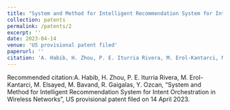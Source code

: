 ```yaml
---
title: "System and Method for Intelligent Recommendation System for Intent Orchestration in Wireless Networks"
collection: patents
permalink: /patents/2
excerpt: ''
date: 2023-04-14
venue: 'US provisional patent filed'
paperurl: ''
citation: 'A. Habib, H. Zhou, P. E. Iturria Rivera, M. Erol-Kantarci, M. Elsayed, M. Bavand, R. Gaigalas, Y. Ozcan, “System and Method for Intelligent Recommendation System for Intent Orchestration in Wireless Networks”, US provisional patent filed on 14 April 2023.'
---
```


Recommended citation:A. Habib, H. Zhou, P. E. Iturria Rivera, M. Erol-Kantarci, M. Elsayed, M. Bavand, R. Gaigalas, Y. Ozcan, “System and Method for Intelligent Recommendation System for Intent Orchestration in Wireless Networks”, US provisional patent filed on 14 April 2023.
